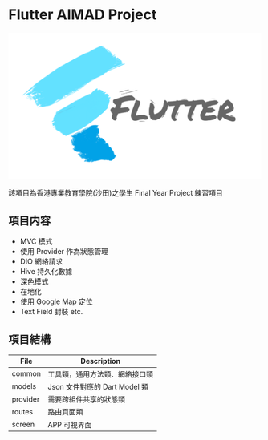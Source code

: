 # Flutter AIMAD Project

<img src="preview/flutter_logo.png"/>

該項目為香港專業教育學院(沙田)之學生 Final Year Project 練習項目

## 項目内容
* MVC 模式
* 使用 Provider 作為狀態管理
* DIO 網絡請求
* Hive 持久化數據
* 深色模式
* 在地化
* 使用 Google Map 定位
* Text Field 封裝
etc.

## 項目結構
| File      | Description                        |
| --------- | ---------------------------------- |
| common    | 工具類，通用方法類、網絡接口類     |
| models    | Json 文件對應的 Dart Model 類      |
| provider  | 需要跨組件共享的狀態類             |
| routes    | 路由頁面類                         |
| screen    | APP 可視界面                       |
